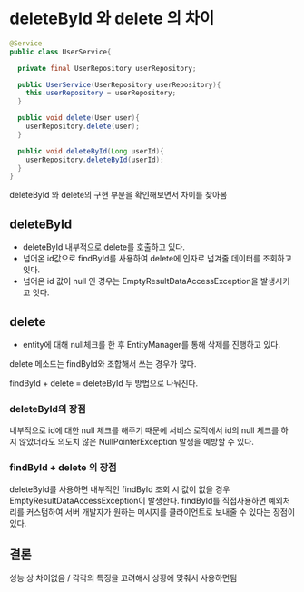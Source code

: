 # deleteById 와 delete 의 차이

```java
@Service
public class UserService{

  private final UserRepository userRepository;

  public UserService(UserRepository userRepository){
    this.userRepository = userRepository;
  }

  public void delete(User user){
    userRepository.delete(user);
  }

  public void deleteById(Long userId){
    userRepository.deleteById(userId);
  }
}


```

deleteById 와 delete의 구현 부분을 확인해보면서 차이를 찾아봄

## deleteById 

* deleteById 내부적으로 delete를 호출하고 있다.
* 넘어온 id값으로 findById를 사용하여 delete에 인자로 넘겨줄 데이터를 조회하고 잇다.
* 넘어온 id 값이 null 인 경우는 EmptyResultDataAccessException을 발생시키고 잇다.

## delete

* entity에 대해 null체크를 한 후 EntityManager를 통해 삭제를 진행하고 있다.

delete 메소드는 findById와 조합해서 쓰는 경우가 많다.

findById + delete = deleteById 두 방법으로 나눠진다.

### deleteById의 장점
내부적으로 id에 대한 null 체크를 해주기 때문에 서비스 로직에서 id의 null 체크를 하지 않았더라도 의도치 않은 NullPointerException 발생을 예방할 수 있다.

### findById + delete 의 장점
deleteById를 사용하면 내부적인 findById 조회 시 값이 없을 경우 EmptyResultDataAccessException이 발생한다.
findById를 직접사용하면 예외처리를 커스텀하여 서버 개발자가 원하는 메시지를 클라이언트로 보내줄 수 있다는 장점이 있다.

## 결론
성능 상 차이없음 / 각각의 특징을 고려해서 상황에 맞춰서 사용하면됨
